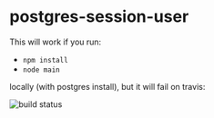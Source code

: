 # postgres-session-user

This will work if you run:
 - `npm install`
 - `node main`
 
 locally (with postgres install), but it will fail on travis:
 
 ![build status](https://travis-ci.org/SCdF/postgres-session-user.svg?branch=master)
